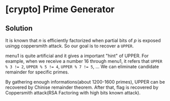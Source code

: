 # [crypto] Prime Generator

## Solution

It is known that $n$ is efficiently factorized when partial bits of $p$ is exposed usingg coppersmith attack. So our goal is to recover a `UPPER`.

menu1 is quite artificial and it gives a important "hint" of UPPER. For example, when we receive a number 16 through menu1, it refers that `UPPER % 3 != 2`, `UPPER % 5 != 4`, `UPPER % 7 != 5`, ... We can eliminate candidate remainder for specific primes.

By gathering enough informations(about 1200-1600 primes), UPPER can be recovered by Chinise remainder theorem. After that, flag is recovered by Coppersmith attack(RSA Factoring with high bits known attack).